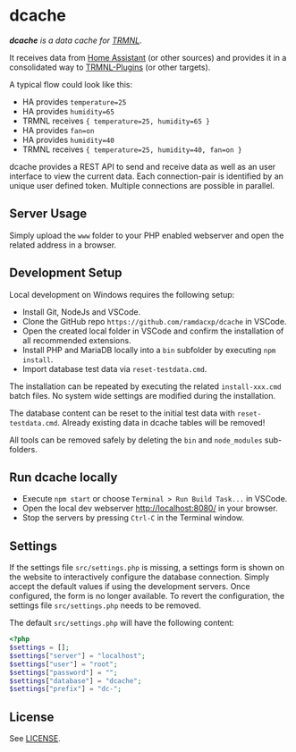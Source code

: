 # dcache

_**dcache** is a data cache for [TRMNL](https://usetrmnl.com/)._

It receives data from [Home Assistant](https://www.home-assistant.io/) (or other sources) and provides it in a consolidated way to [TRMNL-Plugins](https://help.usetrmnl.com/en/articles/9510536-custom-plugins) (or other targets).

A typical flow could look like this:

* HA provides `temperature=25`
* HA provides `humidity=65`
* TRMNL receives `{ temperature=25, humidity=65 }`
* HA provides `fan=on`
* HA provides `humidity=40`
* TRMNL receives `{ temperature=25, humidity=40, fan=on }`

dcache provides a REST API to send and receive data as well as an user interface to view the current data.
Each connection-pair is identified by an unique user defined token.
Multiple connections are possible in parallel.

## Server Usage

Simply upload the `www` folder to your PHP enabled webserver and open the related address in a browser.

## Development Setup

Local development on Windows requires the following setup:

* Install Git, NodeJs and VSCode.
* Clone the GitHub repo `https://github.com/ramdacxp/dcache` in VSCode.
* Open the created local folder in VSCode and confirm the installation of all recommended extensions.
* Install PHP and MariaDB locally into a `bin` subfolder by executing `npm install`.
* Import database test data via `reset-testdata.cmd`.

The installation can be repeated by executing the related `install-xxx.cmd` batch files.
No system wide settings are modified during the installation.

The database content can be reset to the initial test data with `reset-testdata.cmd`.
Already existing data in dcache tables will be removed!

All tools can be removed safely by deleting the `bin` and `node_modules` sub-folders.

## Run dcache locally

* Execute `npm start` or choose `Terminal > Run Build Task...` in VSCode.
* Open the local dev webserver <http://localhost:8080/> in your browser.
* Stop the servers by pressing `Ctrl-C` in the Terminal window.

## Settings

If the settings file `src/settings.php` is missing, a settings form is shown on the website to interactively configure the database connection.
Simply accept the default values if using the development servers.
Once configured, the form is no longer available. To revert the configuration, the settings file `src/settings.php` needs to be removed.

The default `src/settings.php` will have the following content:

```php
<?php
$settings = [];
$settings["server"] = "localhost";
$settings["user"] = "root";
$settings["password"] = "";
$settings["database"] = "dcache";
$settings["prefix"] = "dc-";
```

## License

See [LICENSE](LICENSE).
